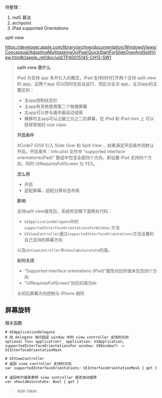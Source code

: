 待整理：



1. md5 算法
2. archpoint
3. iPad supported Orientations

split view

https://developer.apple.com/library/archive/documentation/WindowsViews/Conceptual/AdoptingMultitaskingOniPad/QuickStartForSlideOverAndSplitView.html#//apple_ref/doc/uid/TP40015145-CH13-SW1

>**split view 是什么**
>
>iPad 为支持 app 多开引入的概念，iPad 支持同时打开两个支持 split view 的 app。这两个app 可以同时在前台运行，但区分主次 app，主次app的主要区别：
>
>- 主app控制状态栏
>- 主app有资格使用第二个物理屏幕
>- 主app可以参与画中画自动调用
>- 横屏时主app可以占据三分之二的屏幕，在 iPad 和 iPad mini 上 可以获得常规的 size class
>
>**开启条件**
>
>XCode7 iOS9 引入 Slide Over 和 Split View ，如果满足开启条件则默认开启。开启条件：Info.plist 文件中 "supported interface orientations(iPad)" 数组中包含全部四个方向，即设置 iPad 支持四个方向，同时 UIRequiresFullScreen 为 YES。
>
>**怎么用**
>
>- 开启
>- 适配屏幕，适配分屏状态布局
>
>**影响**
>
>支持split view属性后，系统将忽略下面两处代码：
>
>- `UIApplicationDelegate`中的`supportedInterfaceOrientationsForWindow:`方法
>- `UIViewController`通过`supportedInterfaceOrientations`方法设置的自己支持的屏幕方向
>
>以及`UIViewController`中`shouldAutorotate`的值。
>
>**如何关闭**
>
>- “Supported interface orientations (iPad)”属性对应的值未包含四个方向
>- “UIRequiresFullScreen”对应的值为`NO`
>
>关闭后屏幕方向控制与 iPhone 相同
>
>



## 屏幕旋转

相关函数

```
# UIApplicationDelegate
# 向 delegate 询问指定 window 中的 view controller 支持的方向
optional func application(_ application: UIApplication, supportedInterfaceOrientationsFor window: UIWindow?) -> UIInterfaceOrientationMask

```





```
# UIViewController
# 返回 view controller 支持的方向
var supportedInterfaceOrientations: UIInterfaceOrientationMask { get }

# 返回布尔值来表明 view controller 是否自动旋转
var shouldAutorotate: Bool { get }
```



> size class
>
> 